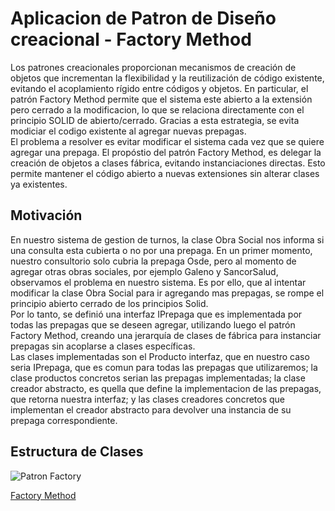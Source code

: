 # Aplicacion de Patron de Diseño creacional - Factory Method  

Los patrones creacionales proporcionan mecanismos de creación de objetos que incrementan la flexibilidad y la reutilización de código existente, evitando el acoplamiento rígido entre códigos y objetos. En particular, el patrón Factory Method permite que el sistema este abierto a la extensión pero cerrado a la modificacion, lo que se relaciona directamente con el principio SOLID de abierto/cerrado. Gracias a esta estrategia, se evita modiciar el codigo existente al agregar nuevas prepagas.       
El problema a resolver es evitar modificar el sistema cada vez que se quiere agregar una prepaga. El propóstio del patrón Factory Method, es delegar la creación de objetos a clases fábrica, evitando instanciaciones directas. Esto permite mantener el código abierto a nuevas extensiones sin alterar clases ya existentes.    
## Motivación  
En nuestro sistema de gestion de turnos, la clase Obra Social nos informa si una consulta esta cubierta o no por una prepaga. En un primer momento, nuestro consultorio solo cubria la prepaga Osde, pero al momento de agregar otras obras sociales, por ejemplo Galeno y SancorSalud, observamos el problema en nuestro sistema. Es por ello, que al intentar modificar la clase Obra Social para ir agregando mas prepagas, se rompe el principio abierto cerrado de los principios Solid.   
Por lo tanto, se definió una interfaz IPrepaga que es implementada por todas las prepagas que se deseen agregar, utilizando luego el patrón Factory Method, creando una jerarquía de clases de fábrica para instanciar prepagas sin acoplarse a clases específicas.  
Las clases implementadas son el Producto interfaz, que en nuestro caso seria IPrepaga, que es comun para todas las prepagas que utilizaremos; la clase productos concretos serian las prepagas implementadas; la clase creador abstracto, es quella que define la implementacion de las prepagas, que retorna nuestra interfaz; y las clases creadores concretos que implementan el creador abstracto para devolver una instancia de su prepaga correspondiente.

## Estructura de Clases
![Patron Factory](https://github.com/user-attachments/assets/c53fd822-cf9c-475c-ac8f-7af57d9d6380)

[Factory Method](https://drive.google.com/file/d/12C6U1ze_WPSeH8dh97WdoLF5G0WzcMIC/view?usp=sharing)




